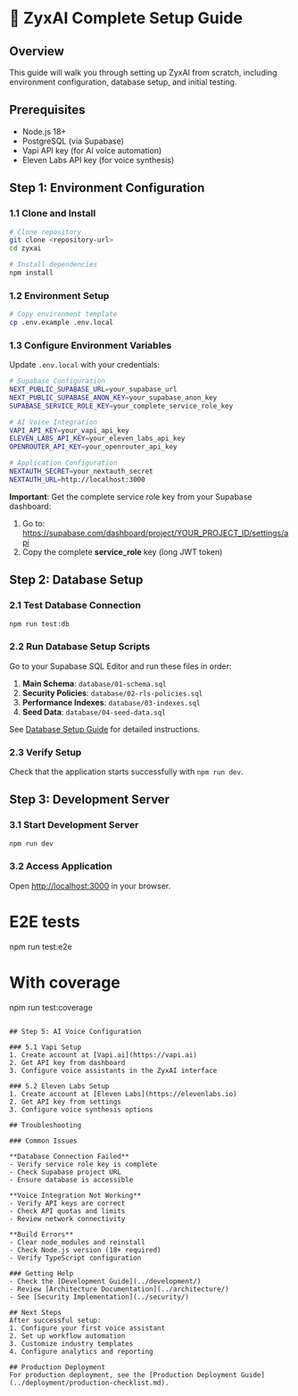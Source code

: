 # 🚀 ZyxAI Complete Setup Guide

## Overview
This guide will walk you through setting up ZyxAI from scratch, including environment configuration, database setup, and initial testing.

## Prerequisites
- Node.js 18+
- PostgreSQL (via Supabase)
- Vapi API key (for AI voice automation)
- Eleven Labs API key (for voice synthesis)

## Step 1: Environment Configuration

### 1.1 Clone and Install
```bash
# Clone repository
git clone <repository-url>
cd zyxai

# Install dependencies
npm install
```

### 1.2 Environment Setup
```bash
# Copy environment template
cp .env.example .env.local
```

### 1.3 Configure Environment Variables
Update `.env.local` with your credentials:

```bash
# Supabase Configuration
NEXT_PUBLIC_SUPABASE_URL=your_supabase_url
NEXT_PUBLIC_SUPABASE_ANON_KEY=your_supabase_anon_key
SUPABASE_SERVICE_ROLE_KEY=your_complete_service_role_key

# AI Voice Integration
VAPI_API_KEY=your_vapi_api_key
ELEVEN_LABS_API_KEY=your_eleven_labs_api_key
OPENROUTER_API_KEY=your_openrouter_api_key

# Application Configuration
NEXTAUTH_SECRET=your_nextauth_secret
NEXTAUTH_URL=http://localhost:3000
```

**Important**: Get the complete service role key from your Supabase dashboard:
1. Go to: https://supabase.com/dashboard/project/YOUR_PROJECT_ID/settings/api
2. Copy the complete **service_role** key (long JWT token)

## Step 2: Database Setup

### 2.1 Test Database Connection
```bash
npm run test:db
```

### 2.2 Run Database Setup Scripts
Go to your Supabase SQL Editor and run these files in order:

1. **Main Schema**: `database/01-schema.sql`
2. **Security Policies**: `database/02-rls-policies.sql`
3. **Performance Indexes**: `database/03-indexes.sql`
4. **Seed Data**: `database/04-seed-data.sql`

See [Database Setup Guide](../../database/README.md) for detailed instructions.

### 2.3 Verify Setup
Check that the application starts successfully with `npm run dev`.

## Step 3: Development Server

### 3.1 Start Development Server
```bash
npm run dev
```

### 3.2 Access Application
Open [http://localhost:3000](http://localhost:3000) in your browser.



# E2E tests
npm run test:e2e

# With coverage
npm run test:coverage
```

## Step 5: AI Voice Configuration

### 5.1 Vapi Setup
1. Create account at [Vapi.ai](https://vapi.ai)
2. Get API key from dashboard
3. Configure voice assistants in the ZyxAI interface

### 5.2 Eleven Labs Setup
1. Create account at [Eleven Labs](https://elevenlabs.io)
2. Get API key from settings
3. Configure voice synthesis options

## Troubleshooting

### Common Issues

**Database Connection Failed**
- Verify service role key is complete
- Check Supabase project URL
- Ensure database is accessible

**Voice Integration Not Working**
- Verify API keys are correct
- Check API quotas and limits
- Review network connectivity

**Build Errors**
- Clear node_modules and reinstall
- Check Node.js version (18+ required)
- Verify TypeScript configuration

### Getting Help
- Check the [Development Guide](../development/)
- Review [Architecture Documentation](../architecture/)
- See [Security Implementation](../security/)

## Next Steps
After successful setup:
1. Configure your first voice assistant
2. Set up workflow automation
3. Customize industry templates
4. Configure analytics and reporting

## Production Deployment
For production deployment, see the [Production Deployment Guide](../deployment/production-checklist.md).
